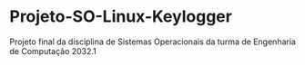 # Projeto-SO-Linux-Keylogger
Projeto final da disciplina de Sistemas Operacionais da turma de Engenharia de Computação 2032.1
